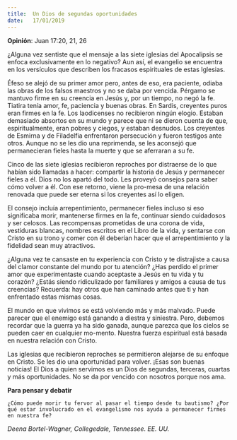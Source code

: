 ```yaml
---
title:  Un Dios de segundas oportunidades 
date:   17/01/2019
---
```


**Opinión**: Juan 17:20, 21, 26 

¿Alguna vez sentiste que el mensaje a las siete iglesias del Apocalipsis se enfoca exclusivamente en lo negativo? Aun así, el evangelio se encuentra en los versículos que describen los fracasos espirituales de estas Iglesias. 

Éfeso se alejó de su primer amor pero, antes de eso, era paciente, odiaba las obras de los falsos maestros y no se daba por vencida. Pérgamo se mantuvo firme en su creencia en Jesús y, por un tiempo, no negó la fe. Tiatira tenía amor, fe, paciencia y buenas obras. En Sardis, creyentes puros eran firmes en la fe. Los laodicenses no recibieron ningún elogio. Estaban demasiado absortos en su mundo y parece que ni se dieron cuenta de que, espiritualmente, eran pobres y ciegos, y estaban desnudos. Los creyentes de Esmirna y de Filadelfia enfrentaron persecución y fueron testigos ante otros. Aunque no se les dio una reprimenda, se les aconsejó que permanecieran fieles hasta la muerte y que se aferraran a su fe. 

Cinco de las siete iglesias recibieron reproches por distraerse de lo que habían sido llamadas a hacer: compartir la historia de Jesús y permanecer fieles a él. Dios no los apartó del todo. Les proveyó consejos para saber cómo volver a él. Con ese retorno, viene la pro-mesa de una relación renovada que puede ser eterna si los creyentes así lo eligen. 

El consejo incluía arrepentimiento, permanecer fieles incluso si eso significaba morir, mantenerse firmes en la fe, continuar siendo cuidadosos y ser celosos. Las recompensas prometidas de una corona de vida, vestiduras blancas, nombres escritos en el Libro de la vida, y sentarse con Cristo en su trono y comer con él deberían hacer que el arrepentimiento y la fidelidad sean muy atractivos. 

¿Alguna vez te cansaste en tu experiencia con Cristo y te distrajiste a causa del clamor constante del mundo por tu atención? ¿Has perdido el primer amor que experimentaste cuando aceptaste a Jesús en tu vida y tu corazón? ¿Estás siendo ridiculizado por familiares y amigos a causa de tus creencias? Recuerda: hay otros que han caminado antes que ti y han enfrentado estas mismas cosas. 

El mundo en que vivimos se está volviendo más y más malvado. Puede parecer que el enemigo está ganando a diestra y siniestra. Pero, debemos recordar que la guerra ya ha sido ganada, aunque parezca que los cielos se pueden caer en cualquier mo-mento. Nuestra fuerza espiritual está basada en nuestra relación con Cristo. 

Las iglesias que recibieron reproches se permitieron alejarse de su enfoque en Cristo. Se les dio una oportunidad para volver. ¡Esas son buenas noticias! El Dios a quien servimos es un Dios de segundas, terceras, cuartas y más oportunidades. No se da por vencido con nosotros porque nos ama. 

**Para pensar y debatir**

`¿Cómo puede morir tu fervor al pasar el tiempo desde tu bautismo? ¿Por qué estar involucrado en el evangelismo nos ayuda a permanecer firmes en nuestra fe?`

_Deena Bortel-Wagner, Collegedale, Tennessee. EE. UU._